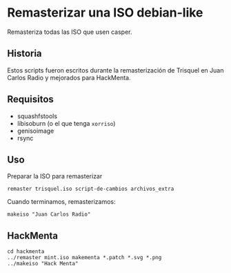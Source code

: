 # Remasterizar una ISO debian-like

Remasteriza todas las ISO que usen casper.

## Historia

Estos scripts fueron escritos durante la remasterización de Trisquel en
Juan Carlos Radio y mejorados para HackMenta.

## Requisitos

* squashfstools
* libisoburn (o el que tenga `xorriso`)
* genisoimage
* rsync

## Uso

Preparar la ISO para remasterizar

    remaster trisquel.iso script-de-cambios archivos_extra

Cuando terminamos, remasterizamos:

    makeiso "Juan Carlos Radio"

## HackMenta

    cd hackmenta
    ../remaster mint.iso makementa *.patch *.svg *.png
    ../makeiso "Hack Menta"
